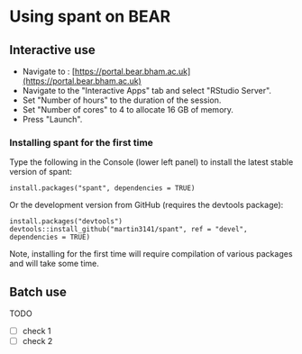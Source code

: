 # Using spant on BEAR

## Interactive use

- Navigate to : [https://portal.bear.bham.ac.uk](https://portal.bear.bham.ac.uk)
- Navigate to the "Interactive Apps" tab and select "RStudio Server".
- Set "Number of hours" to the duration of the session.
- Set "Number of cores" to 4 to allocate 16 GB of memory.
- Press "Launch".

### Installing spant for the first time

Type the following in the Console (lower left panel) to install the latest stable version of spant:

```
install.packages("spant", dependencies = TRUE)
```

Or the development version from GitHub (requires the devtools package):

```
install.packages("devtools")
devtools::install_github("martin3141/spant", ref = "devel", dependencies = TRUE)
```

Note, installing for the first time will require compilation of various packages and will take some time.

## Batch use

TODO

- [ ] check 1
- [ ] check 2
